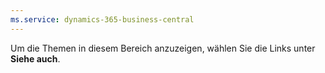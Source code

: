 ```yaml
---
ms.service: dynamics-365-business-central
---
```

Um die Themen in diesem Bereich anzuzeigen, wählen Sie die Links unter **Siehe auch**.
